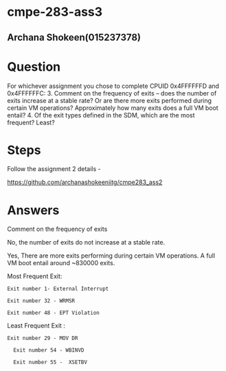 # cmpe-283-ass3

## Archana Shokeen(015237378)

# Question

For whichever assignment you chose to complete CPUID 0x4FFFFFFD and 0x4FFFFFFC:
3. Comment on the frequency of exits – does the number of exits increase at a stable rate? Or are there 
more exits performed during certain VM operations? Approximately how many exits does a full VM 
boot entail?
4. Of the exit types defined in the SDM, which are the most frequent? Least?

# Steps

Follow the assignment 2 details -

https://github.com/archanashokeeniitg/cmpe283_ass2


# Answers


Comment on the frequency of exits 

No, the number of exits do not increase at a stable rate.

Yes, There are more exits performing during certain VM operations. A full VM boot entail around ~830000 exits.


Most Frequent Exit:


    Exit number 1- External Interrupt

    Exit number 32 - WRMSR

    Exit number 48 - EPT Violation
	
	
Least Frequent Exit :

    Exit number 29 - MOV DR
  
	  Exit number 54 - WBINVD
  
	  Exit number 55 -  XSETBV
	
